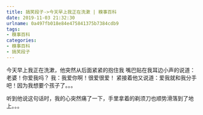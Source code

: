 ```yaml
---
title: 搞笑段子->今天早上我正在洗漱 | 糗事百科
date: 2019-11-03 21:32:30
urlname: 0a497fb018e84e475841375b7384cdb9
tags: 
- 糗事百科
categories:
- 糗事百科
- 搞笑段子
---
```

今天早上我正在洗漱，他突然从后面紧紧的抱住我 嘴巴贴在我耳边小声的说道：老婆！你爱我吗？ 我：我爱你啊！很爱很爱！ 紧接着他又说道：爱我就和我分手吧！因为我想要个孩子了。。。

听到他说这句话时，我的心突然痛了一下，手里拿着的剃须刀也顺势滑落到了地上。。。


